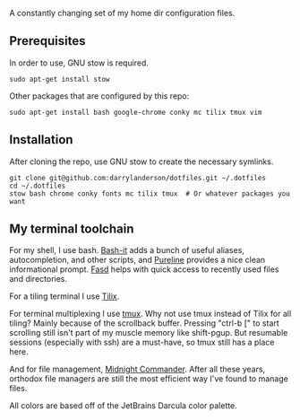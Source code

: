 A constantly changing set of my home dir configuration files.


## Prerequisites

In order to use, GNU stow is required.

    sudo apt-get install stow

Other packages that are configured by this repo:

    sudo apt-get install bash google-chrome conky mc tilix tmux vim


## Installation

After cloning the repo, use GNU stow to create the necessary symlinks.

    git clone git@github.com:darrylanderson/dotfiles.git ~/.dotfiles
    cd ~/.dotfiles
    stow bash chrome conky fonts mc tilix tmux  # Or whatever packages you want


## My terminal toolchain

For my shell, I use bash. [Bash-it](https://github.com/Bash-it/bash-it) adds a bunch of useful aliases, autocompletion, and other scripts, and [Pureline](https://github.com/chris-marsh/pureline) provides a nice clean informational prompt. [Fasd](https://github.com/clvv/fasd) helps with quick access to recently used files and directories.

For a tiling terminal I use [Tilix](https://gnunn1.github.io/tilix-web/).

For terminal multiplexing I use [tmux](https://github.com/tmux/tmux/wiki). Why not use tmux instead of Tilix for all tiling? Mainly because of the scrollback buffer. Pressing "ctrl-b [" to start scrolling still isn't part of my muscle memory like shift-pgup. But resumable sessions (especially with ssh) are a must-have, so tmux still has a place here.

And for file management, [Midnight Commander](https://midnight-commander.org/). After all these years, orthodox file managers are still the most efficient way I've found to manage files.

All colors are based off of the JetBrains Darcula color palette.
